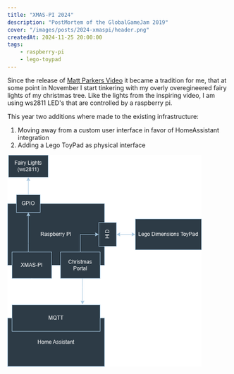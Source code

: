 ```yaml
---
title: "XMAS-PI 2024"
description: "PostMortem of the GlobalGameJam 2019"
cover: "/images/posts/2024-xmaspi/header.png"
createdAt: 2024-11-25 20:00:00
tags:
    - raspberry-pi 
    - lego-toypad
---
```


Since the release of [Matt Parkers Video](https://www.youtube.com/watch?v=TvlpIojusBE) it became a tradition for me, that at some point in November I start tinkering
with my overly overegineered fairy lights of my christmas tree. Like the lights from the inspiring video, I am using ws2811 LED's that are controlled by a raspberry pi.

This year two additions where made to the existing infrastructure:

1. Moving away from a custom user interface in favor of HomeAssistant integration
2. Adding a Lego ToyPad as physical interface




![structure of the software](images/posts/2024-xmaspi/structure.png)

